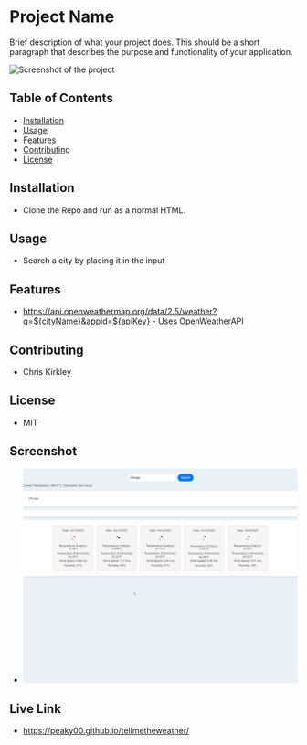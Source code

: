 # Project Name

Brief description of what your project does. This should be a short paragraph that describes the purpose and functionality of your application.

![Screenshot of the project](path-to-screenshot-image.png)

## Table of Contents

- [Installation](#installation)
- [Usage](#usage)
- [Features](#features)
- [Contributing](#contributing)
- [License](#license)

## Installation
- Clone the Repo and run as a normal HTML.

## Usage
- Search a city by placing it in the input

## Features
- https://api.openweathermap.org/data/2.5/weather?q=${cityName}&appid=${apiKey} - Uses OpenWeatherAPI

## Contributing
- Chris Kirkley

## License
- MIT

## Screenshot
- ![Screenshot](image.png)

## Live Link
- https://peaky00.github.io/tellmetheweather/
